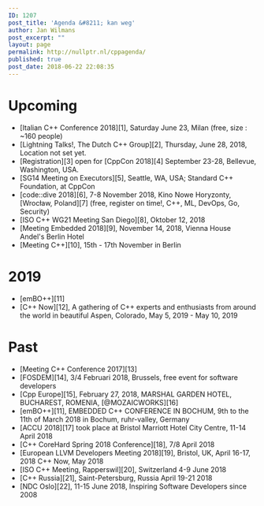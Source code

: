 ```yaml
---
ID: 1207
post_title: 'Agenda &#8211; kan weg'
author: Jan Wilmans
post_excerpt: ""
layout: page
permalink: http://nullptr.nl/cppagenda/
published: true
post_date: 2018-06-22 22:08:35
---
```

# Upcoming

*   \[Italian C++ Conference 2018\]\[1\], Saturday June 23, Milan (free, size : ~160 people)
*   \[Lightning Talks!, The Dutch C++ Group\]\[2\], Thursday, June 28, 2018, Location not set yet.
*   \[Registration\]\[3\] open for \[CppCon 2018\]\[4\] September 23-28, Bellevue, Washington, USA.
*   \[SG14 Meeting on Executors\]\[5\], Seattle, WA, USA; Standard C++ Foundation, at CppCon
*   \[code::dive 2018][6], 7-8 November 2018, Kino Nowe Horyzonty, [Wrocław, Poland][7\] (free, register on time!, C++, ML, DevOps, Go, Security)
*   \[ISO C++ WG21 Meeting San Diego\]\[8\], Oktober 12, 2018
*   \[Meeting Embedded 2018\]\[9\], November 14, 2018, Vienna House Andel's Berlin Hotel
*   [Meeting C++][10], 15th - 17th November in Berlin

# 2019

*   [emBO++][11]
*   [C++ Now][12], A gathering of C++ experts and enthusiasts from around the world in beautiful Aspen, Colorado, May 5, 2019 - May 10, 2019

# Past

*   [Meeting C++ Conference 2017][13]
*   [FOSDEM][14], 3/4 Februari 2018, Brussels, free event for software developers
*   [Cpp Europe][15], February 27, 2018, MARSHAL GARDEN HOTEL, BUCHAREST, ROMENIA, [@MOZAICWORKS][16]
*   [emBO++][11], EMBEDDED C++ CONFERENCE IN BOCHUM, 9th to the 11th of March 2018 in Bochum, ruhr-valley, Germany
*   [ACCU 2018][17] took place at Bristol Marriott Hotel City Centre, 11-14 April 2018
*   [C++ CoreHard Spring 2018 Сonference][18], 7/8 April 2018
*   [European LLVM Developers Meeting 2018][19], Bristol, UK, April 16-17, 2018 C++ Now, May 2018
*   [ISO C++ Meeting, Rapperswil][20], Switzerland 4-9 June 2018
*   [C++ Russia][21], Saint-Petersburg, Russia April 19-21 2018
*   [NDC Oslo][22], 11-15 June 2018, Inspiring Software Developers since 2008